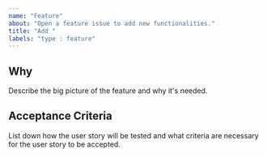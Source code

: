 ```yaml
---
name: "Feature"
about: "Open a feature issue to add new functionalities."
title: "Add "
labels: "type : feature"
---
```


## Why

Describe the big picture of the feature and why it's needed. 
 
## Acceptance Criteria

List down how the user story will be tested and what criteria are necessary for the user story to be accepted.